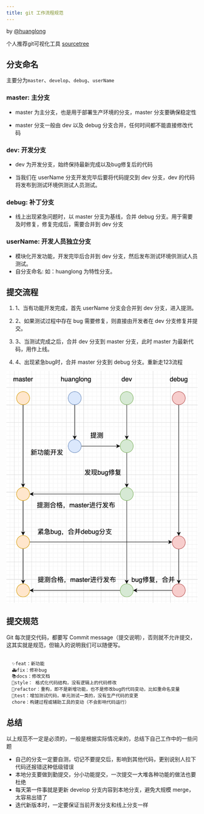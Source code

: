 ```yaml
---
title: git 工作流程规范
---
```


by [@huanglong](https://github.com/huanglong6828)

个人推荐git可视化工具 [sourcetree](https://www.sourcetreeapp.com/)

## 分支命名

  主要分为`master`、`develop`、`debug`、`userName`

### master: 主分支

- master 为主分支，也是用于部署生产环境的分支，master 分支要确保稳定性

- master 分支一般由 dev 以及 debug 分支合并，任何时间都不能直接修改代码

### dev: 开发分支

- dev 为开发分支，始终保持最新完成以及bug修复后的代码

- 当我们在 userName 分支开发完毕后要将代码提交到 dev 分支，dev 的代码将发布到测试环境供测试人员测试。

### debug: 补丁分支

- 线上出现紧急问题时，以 master 分支为基线，合并 debug 分支。用于需要及时修复，修复完成后，需要合并到 dev 分支

### userName: 开发人员独立分支

- 模块化开发功能，开发完毕后合并到 dev 分支，然后发布测试环境供测试人员测试。
- 自分支命名: 如：huanglong 为特性分支。

## 提交流程

1. 1、当有功能开发完成，首先 userName 分支会合并到 dev 分支，进入提测。

2. 2、如果测试过程中存在 bug 需要修复，则直接由开发者在 dev 分支修复并提交。

3. 3、当测试完成之后，合并 dev 分支到 master 分支，此时 master 为最新代码，用作上线。

4. 4、出现紧急bug时，合并 master 分支到 debug 分支。重新走123流程

  ![An image](../public/git.png)

## 提交规范

  Git 每次提交代码，都要写 Commit message（提交说明），否则就不允许提交，这其实就是规范，但输入的说明我们可以随便写。

  ````js

    ✨feat：新功能
    🚑fix：修补bug
    📚docs：修改文档
    🎨style： 格式化代码结构，没有逻辑上的代码修改
    🚜refactor：重构，即不是新增功能，也不是修改bug的代码变动，比如重命名变量
    🔬test：增加测试代码，单元测试一类的，没有生产代码的变更
    chore：构建过程或辅助工具的变动（不会影响代码运行）

  ````

## 总结

以上规范不一定是必须的，一般是根据实际情况来的，总结下自己工作中的一些问题

- 自己的分支一定要自测，切记不要提交后，影响到其他代码，更别说别人拉下代码还报错这种低级错误
- 本地分支要做到勤提交，分小功能提交，一次提交一大堆各种功能的做法也要杜绝
- 每天第一件事就是更新 develop 分支内容到本地分支，避免大规模 merge，太容易出错了
- 迭代新版本时，一定要保证当前开发分支和线上分支一样
